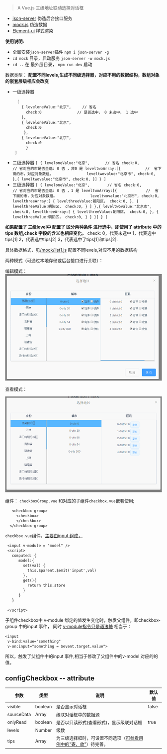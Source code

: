 
> A Vue.js
> 三级地址联动选择对话框


-  [json-server](https://github.com/typicode/json-server) 伪造后台接口服务
-  [mock.js](http://mockjs.com/) 伪造数据
-  [Element-ui](http://element.eleme.io/#/zh-CN/component/message-box) 样式渲染

**使用说明:**
  - 全局安装`json-server`插件   `npm i json-server -g`
  - `cd mock` 目录，启动服务  `json-server -w mock.js`
  - `cd ..` 在 最外层目录， `npm run dev` 启动


数据类型：
  **配置不同levels,生成不同级选择器，对应不用的数据结构，数组对象的嵌套层级相应会改变**

   - 一级选择器
     ```
       [
         { leveloneValue:"北京",     // 省名
           check:0                // 是否选中， 0 未选中， 1 选中
         },
         { leveloneValue:"北京",
           check:0
          },
         { leveloneValue:"北京",
           check:0
           }
      ]
     ```
   - 二级选择器
    ```
      [
        { leveloneValue:"北京",       // 省名
          check:0,                 // 省对应的市是否全选: 0 否 ，非0 是
          leveltwoArray:[{           //  省下面的市，对应对象数组。              
                 leveltwovalue:"北京市",
                 check:0,
                },{
                   leveltwovalue:"北京市",
                   check:0,
                }]
        }
     ]
    ```
   - 三级选择器
    ```
    [
      { leveloneValue:"北京",        // 省名
        check:0,                   // 省对应的市是否全选: 0 否 ，1 是
        leveltwoArray:[{             //  省下面的市，对应对象数组。              
               leveltwovalue:"北京市",
               check:0,
               levelthreeArray:[
                   {
                     levelthreeValue:朝阳区，
                     check:0,
                   },
                   {
                     levelthreeValue:朝阳区，
                     check:0,
                   }
               ]
             },{
                leveltwovalue:"北京市",
                check:0,
                levelthreeArray:[
                    {
                      levelthreeValue:朝阳区，
                      check:0,
                    },
                    {
                      levelthreeValue:朝阳区，
                      check:0,
                    }
                ]
            }]
      }
   ]
    ```

 **如果配置了 三级level中 配置了 区分两种条件 进行选中，即使用了 attribute 中的 tips 数组,check 字段的含义也相应变化。**
  check:  0，代表未选中   1，代表选中tips[1]    2，代表选中tips[2]    3，代表选中了tips[1]和tips[2].

  具体数据格式，见[/mock/list1.js](./mock/list1.js)
   配置不同levels,对应不用的数据结构


两种模式（可通过本地存储或后台接口进行关联）：

   编辑模式：
    ![编辑模式](./Edit.gif)


   查看模式：

   ![查看模式](./onlyRead.gif)


组件：
`checkboxGroup.vue` 和对应的子组件`checkbox.vue`嵌套使用;
```
   <checkbox-group>
     <checkbox>
     </checkbox>
  </checkbox-group>
```

`checkbox.vue`组件，[主要由input 组成，](/src/components/checkbox.vue)
```
 <input v-module = "model" />
 <script>
   computed: {
      model:{
        set(val) {
          this.$parent.$emit('input',val)
        },
        get(){
          return this.store
        }
      }
   }

 </script>

```
子组件checkbox中 v-module 绑定的值发生变化时，触发父组件，即checkbox-group 中的input 事件，
同时 [v-module指令只是语法糖](https://cn.vuejs.org/v2/guide/components.html#使用自定义事件的表单输入组件) 相当于：
```
<input
 v-bind:value="something"
 v-on:input="something = $event.target.value">
```
所以，触发了父组件中的input 事件,相当于修改了父组件中的v-model 对应的的值。

## configCheckbox  --   attribute ##

参数   |   类型 |   说明 | 默认值
-----  |------ |-----  |  ----
visible|boolean|是否显示对话框|false
sourceData|Array|级联对话框中的数据源|
onlyRead | boolean| 是否以只读形式(查看形式)，显示级联对话框| true
levels    | Number| 级数|
tips      |Array|为三级选择框时，可设置不同选项（[可参看用例中的"寄，收"](./src/example/HelloWorld.vue)）待完善。|
